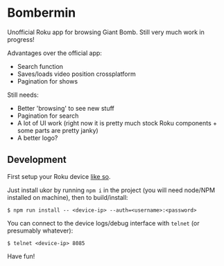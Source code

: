 # Bombermin #

Unofficial Roku app for browsing Giant Bomb. Still very much work in progress!

Advantages over the official app:

+ Search function
+ Saves/loads video position crossplatform
+ Pagination for shows

Still needs:

+ Better 'browsing' to see new stuff
+ Pagination for search
+ A lot of UI work (right now it is pretty much stock Roku components + some parts are pretty janky)
+ A better logo?

## Development ##

First setup your Roku device [like so](https://blog.roku.com/developer/developer-setup-guide).

Just install ukor by running `npm i` in the project (you will need node/NPM installed on machine), then to build/install:

```
$ npm run install -- <device-ip> --auth=<username>:<password>
```

You can connect to the device logs/debug interface with `telnet` (or presumably whatever):

```
$ telnet <device-ip> 8085
```

Have fun!
